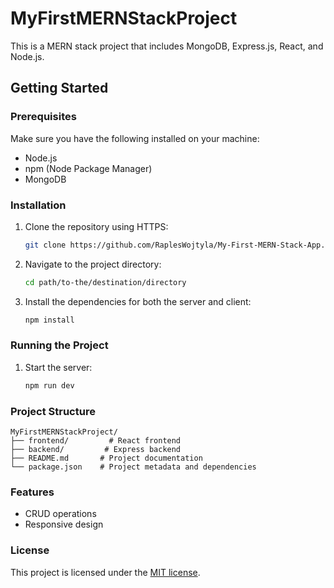 # MyFirstMERNStackProject

This is a MERN stack project that includes MongoDB, Express.js, React, and Node.js.

## Getting Started

### Prerequisites

Make sure you have the following installed on your machine:
- Node.js
- npm (Node Package Manager)
- MongoDB

### Installation

1. Clone the repository using HTTPS:
    ```bash
    git clone https://github.com/RaplesWojtyla/My-First-MERN-Stack-App.git
    ```
2. Navigate to the project directory:
    ```bash
    cd path/to-the/destination/directory
    ```
3. Install the dependencies for both the server and client:
    ```bash
    npm install
    ```

### Running the Project

1. Start the server:
    ```bash
    npm run dev
    ```

### Project Structure

```
MyFirstMERNStackProject/
├── frontend/         # React frontend
├── backend/         # Express backend
├── README.md       # Project documentation
└── package.json    # Project metadata and dependencies
```

### Features

- CRUD operations
- Responsive design

### License

This project is licensed under the [MIT license](https://opensource.org/licenses/MIT).
